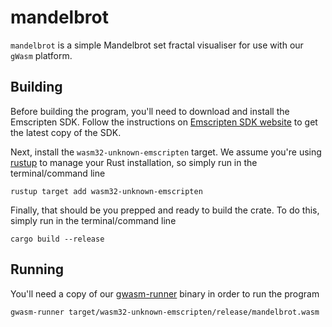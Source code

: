 # mandelbrot

`mandelbrot` is a simple Mandelbrot set fractal visualiser for use with our `gWasm` platform.

## Building

Before building the program, you'll need to download and install the Emscripten SDK. Follow
the instructions on [Emscripten SDK website] to get the latest copy of the SDK.

Next, install the `wasm32-unknown-emscripten` target. We assume you're using [rustup] to
manage your Rust installation, so simply run in the terminal/command line

```
rustup target add wasm32-unknown-emscripten
```

Finally, that should be you prepped and ready to build the crate. To do this, simply run
in the terminal/command line

```
cargo build --release
```

[Emscripten SDK website]: https://emscripten.org/docs/getting_started/downloads.html#installation-instructions
[rustup]: https://rustup.rs

## Running

You'll need a copy of our [gwasm-runner] binary in order to run the program

```
gwasm-runner target/wasm32-unknown-emscripten/release/mandelbrot.wasm
```

[gwasm-runner]: https://github.com/golemfactory/gwasm-runner/releases

